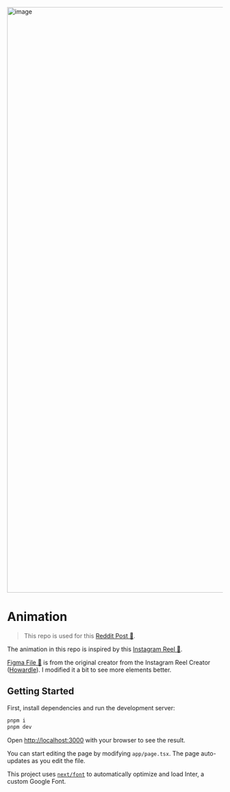 <img width="1364" alt="image" src="https://github.com/linkb15/animation/assets/24437987/75e38d57-7462-4c7f-8363-5f171b9d41f9">

# Animation

> This repo is used for this [Reddit Post 🔗](https://www.reddit.com/r/nextjs/comments/18zt889/animation_is_hard).

The animation in this repo is inspired by this [Instagram Reel 🔗](https://www.instagram.com/p/C0RdOSMLCWa/).

[Figma File 🔗](https://www.figma.com/file/QJu7FdMACG7rEky2V0XtaW/Tap-Tap-Reels-%7C-Ravox?type=design&node-id=0%3A1&mode=design&t=Y1apmy1PPQSuuPH5-1) is from the original creator from the Instagram Reel Creator ([Howardle](https://www.instagram.com/uxui_howard.le/)). I modified it a bit to see more elements better.

## Getting Started

First, install dependencies and run the development server:

```bash
pnpm i
pnpm dev
```

Open [http://localhost:3000](http://localhost:3000) with your browser to see the result.

You can start editing the page by modifying `app/page.tsx`. The page auto-updates as you edit the file.

This project uses [`next/font`](https://nextjs.org/docs/basic-features/font-optimization) to automatically optimize and load Inter, a custom Google Font.
